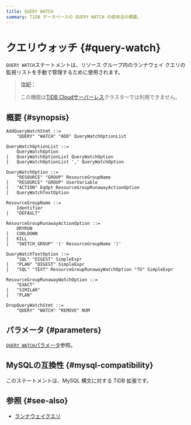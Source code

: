 ```yaml
---
title: QUERY WATCH
summary: TiDB データベースの QUERY WATCH の使用法の概要。
---
```


# クエリウォッチ {#query-watch}

`QUERY WATCH`ステートメントは、リソース グループ内のランナウェイ クエリの監視リストを手動で管理するために使用されます。

> **注記：**
>
> この機能は[TiDB Cloudサーバーレス](https://docs.pingcap.com/tidbcloud/select-cluster-tier#tidb-cloud-serverless)クラスターでは利用できません。

## 概要 {#synopsis}

```ebnf+diagram
AddQueryWatchStmt ::=
    "QUERY" "WATCH" "ADD" QueryWatchOptionList

QueryWatchOptionList ::=
    QueryWatchOption
|   QueryWatchOptionList QueryWatchOption
|   QueryWatchOptionList ',' QueryWatchOption

QueryWatchOption ::=
    "RESOURCE" "GROUP" ResourceGroupName
|   "RESOURCE" "GROUP" UserVariable
|   "ACTION" EqOpt ResourceGroupRunawayActionOption
|   QueryWatchTextOption

ResourceGroupName ::=
    Identifier
|   "DEFAULT"

ResourceGroupRunawayActionOption ::=
    DRYRUN
|   COOLDOWN
|   KILL
|   "SWITCH_GROUP" '(' ResourceGroupName ')'

QueryWatchTextOption ::=
    "SQL" "DIGEST" SimpleExpr
|   "PLAN" "DIGEST" SimpleExpr
|   "SQL" "TEXT" ResourceGroupRunawayWatchOption "TO" SimpleExpr

ResourceGroupRunawayWatchOption ::=
    "EXACT"
|   "SIMILAR"
|   "PLAN"

DropQueryWatchStmt ::=
    "QUERY" "WATCH" "REMOVE" NUM
```

## パラメータ {#parameters}

[`QUERY WATCH`パラメータ](/tidb-resource-control-runaway-queries.md#query-watch-parameters)参照。

## MySQLの互換性 {#mysql-compatibility}

このステートメントは、MySQL 構文に対する TiDB 拡張です。

## 参照 {#see-also}

-   [ランナウェイクエリ](/tidb-resource-control-runaway-queries.md)
